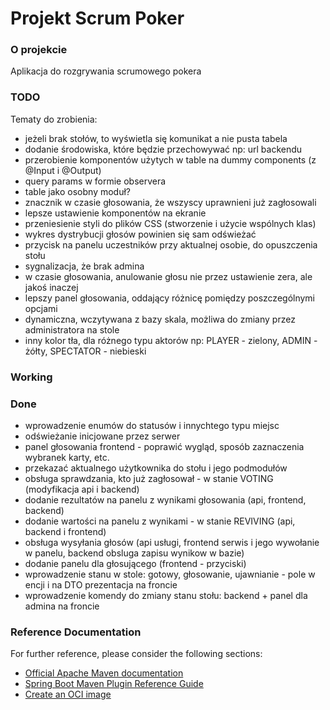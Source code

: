 # Projekt Scrum Poker

### O projekcie
Aplikacja do rozgrywania scrumowego pokera

### TODO
Tematy do zrobienia:
* jeżeli brak stołów, to wyświetla się komunikat a nie pusta tabela
* dodanie środowiska, które będzie przechowywać np: url backendu
* przerobienie komponentów użytych w table na dummy components (z @Input i @Output)
* query params w formie observera
* table jako osobny moduł?
* znacznik w czasie głosowania, że wszyscy uprawnieni już zagłosowali
* lepsze ustawienie komponentów na ekranie
* przeniesienie styli do plików CSS (stworzenie i użycie wspólnych klas)
* wykres dystrybucji głosów powinien się sam odświeżać
* przycisk na panelu uczestników przy aktualnej osobie, do opuszczenia stołu
* sygnalizacja, że brak admina
* w czasie głosowania, anulowanie głosu nie przez ustawienie zera, ale jakoś inaczej
* lepszy panel głosowania, oddający różnicę pomiędzy poszczególnymi opcjami
* dynamiczna, wczytywana z bazy skala, możliwa do zmiany przez administratora na stole
* inny kolor tła, dla różnego typu aktorów np: PLAYER - zielony, ADMIN - żółty, SPECTATOR - niebieski

### Working


### Done
* wprowadzenie enumów do statusów i innychtego typu miejsc
* odświeżanie inicjowane przez serwer
* panel głosowania frontend - poprawić wygląd, sposób zaznaczenia wybranek karty, etc.
* przekazać aktualnego użytkownika do stołu i jego podmodułów
* obsługa sprawdzania, kto już zagłosował - w stanie VOTING (modyfikacja api i backend)
* dodanie rezultatów na panelu z wynikami głosowania (api, frontend, backend)
* dodanie wartości na panelu z wynikami - w stanie REVIVING (api, backend i frontend)
* obsługa wysyłania głosów (api usługi, frontend serwis i jego wywołanie w panelu, backend obsluga zapisu wynikow w bazie)
* dodanie panelu dla głosującego (frontend - przyciski)
* wprowadzenie stanu w stole: gotowy, głosowanie, ujawnianie - pole w encji i na DTO prezentacja na froncie
* wprowadzenie komendy do zmiany stanu stołu: backend + panel dla admina na froncie


### Reference Documentation
For further reference, please consider the following sections:

* [Official Apache Maven documentation](https://maven.apache.org/guides/index.html)
* [Spring Boot Maven Plugin Reference Guide](https://docs.spring.io/spring-boot/docs/3.0.2/maven-plugin/reference/html/)
* [Create an OCI image](https://docs.spring.io/spring-boot/docs/3.0.2/maven-plugin/reference/html/#build-image)

